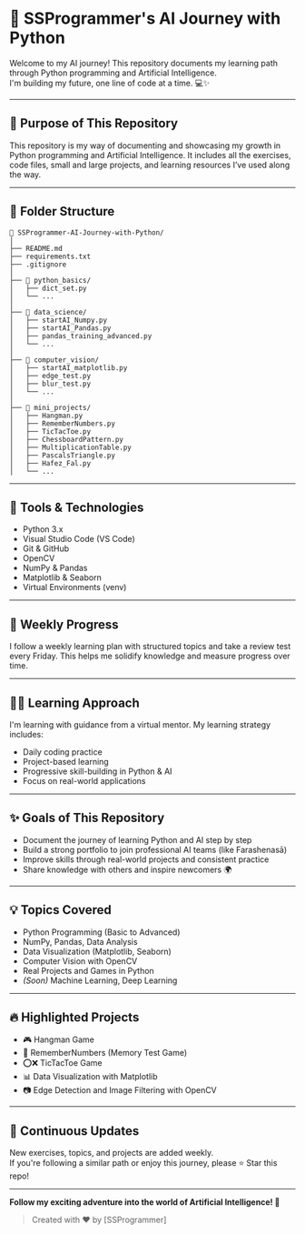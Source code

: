 # 🚀 SSProgrammer's AI Journey with Python

Welcome to my AI journey! This repository documents my learning path through Python programming and Artificial Intelligence.  
I'm building my future, one line of code at a time. 💻✨

---

## 📘 Purpose of This Repository

This repository is my way of documenting and showcasing my growth in Python programming and Artificial Intelligence. It includes all the exercises, code files, small and large projects, and learning resources I’ve used along the way.

---

## 🧱 Folder Structure

```
📁 SSProgrammer-AI-Journey-with-Python/
│
├── README.md
├── requirements.txt
├── .gitignore
│
├── 📁 python_basics/              
│   ├── dict_set.py
│   └── ...
│
├── 📁 data_science/               
│   ├── startAI_Numpy.py
│   ├── startAI_Pandas.py
│   ├── pandas_training_advanced.py
│   └── ...
│
├── 📁 computer_vision/            
│   ├── startAI_matplotlib.py
│   ├── edge_test.py
│   ├── blur_test.py
│   └── ...
│
├── 📁 mini_projects/              
│   ├── Hangman.py
│   ├── RememberNumbers.py
│   ├── TicTacToe.py
│   ├── ChessboardPattern.py
│   ├── MultiplicationTable.py
│   ├── PascalsTriangle.py
│   ├── Hafez_Fal.py
│   └── ...

```

---

## 🔧 Tools & Technologies

- Python 3.x  
- Visual Studio Code (VS Code)  
- Git & GitHub  
- OpenCV  
- NumPy & Pandas  
- Matplotlib & Seaborn  
- Virtual Environments (venv)  

---

## 📅 Weekly Progress

I follow a weekly learning plan with structured topics and take a review test every Friday. This helps me solidify knowledge and measure progress over time.

---

## 👨‍🏫 Learning Approach

I'm learning with guidance from a virtual mentor. My learning strategy includes:

- Daily coding practice  
- Project-based learning  
- Progressive skill-building in Python & AI  
- Focus on real-world applications  

---

## ✨ Goals of This Repository

- Document the journey of learning Python and AI step by step  
- Build a strong portfolio to join professional AI teams (like Farashenasā)  
- Improve skills through real-world projects and consistent practice  
- Share knowledge with others and inspire newcomers 🌍

---

## 💡 Topics Covered

- Python Programming (Basic to Advanced)  
- NumPy, Pandas, Data Analysis  
- Data Visualization (Matplotlib, Seaborn)  
- Computer Vision with OpenCV  
- Real Projects and Games in Python  
- *(Soon)* Machine Learning, Deep Learning

---

## 🔥 Highlighted Projects

- 🎮 Hangman Game  
- 🧠 RememberNumbers (Memory Test Game)  
- ⭕❌ TicTacToe Game  
- 📊 Data Visualization with Matplotlib  
- 📷 Edge Detection and Image Filtering with OpenCV

---

## 🔄 Continuous Updates

New exercises, topics, and projects are added weekly.  
If you're following a similar path or enjoy this journey, please ⭐️ Star this repo!

---

**Follow my exciting adventure into the world of Artificial Intelligence! 🌟**

> Created with ❤️ by [SSProgrammer]
